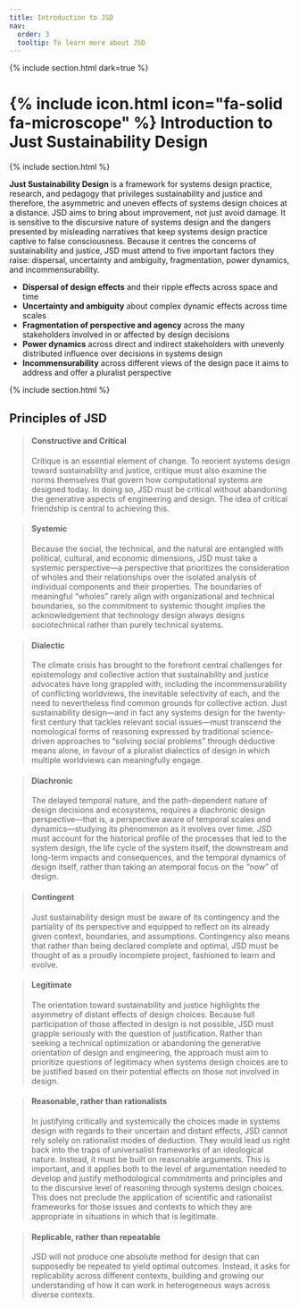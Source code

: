 ```yaml
---
title: Introduction to JSD
nav:
  order: 3
  tooltip: To learn more about JSD
---
```

{% include section.html dark=true %}
# {% include icon.html icon="fa-solid fa-microscope" %} Introduction to Just Sustainability Design

{% include section.html %}

**Just Sustainability Design** is a framework for systems design practice, research, and pedagogy that privileges sustainability and justice and therefore, the asymmetric and uneven effects of systems design choices at a distance. JSD aims to bring about improvement, not just avoid damage. It is sensitive to the discursive nature of systems design and the dangers presented by misleading narratives that keep systems design practice captive to false consciousness. Because it centres the concerns of sustainability and justice, JSD must attend to five important factors they raise: dispersal, uncertainty and ambiguity, fragmentation, power dynamics, and incommensurability.

- **Dispersal of design effects** and their ripple effects across space and time
- **Uncertainty and ambiguity** about complex dynamic effects across time scales
- **Fragmentation of perspective and agency** across the many stakeholders involved in or affected by design decisions
- **Power dynamics** across direct and indirect stakeholders with unevenly distributed influence over decisions in systems design
- **Incommensurability** across different views of the design pace it aims to address and offer a pluralist perspective

{% include section.html %}

## Principles of JSD

>#### Constructive and Critical
>
> Critique is an essential element of change. To reorient systems design toward sustainability and justice, critique must also examine the norms themselves that govern how computational systems are designed today. In doing so, JSD must be critical without abandoning the generative aspects of engineering and design. The idea of critical friendship is central to achieving this.

>#### Systemic
>
> Because the social, the technical, and the natural are entangled with political, cultural, and economic dimensions, JSD must take a systemic perspective—a perspective that prioritizes the consideration of wholes and their relationships over the isolated analysis of individual components and their properties. The boundaries of meaningful “wholes” rarely align with organizational and technical boundaries, so the commitment to systemic thought implies the acknowledgement that technology design always designs sociotechnical rather than purely technical systems.

>#### Dialectic
>
> The climate crisis has brought to the forefront central challenges for epistemology and collective action that sustainability and justice advocates have long grappled with, including the incommensurability of conflicting worldviews, the inevitable selectivity of each, and the need to nevertheless find common grounds for collective action. Just sustainability design—and in fact any systems design for the twenty-first century that tackles relevant social issues—must transcend the nomological forms of reasoning expressed by traditional science-driven approaches to “solving social problems” through deductive means alone, in favour of a pluralist dialectics of design in which multiple worldviews can meaningfully engage.

>#### Diachronic
>
> The delayed temporal nature, and the path-dependent nature of design decisions and ecosystems, requires a diachronic design perspective—that is, a perspective aware of temporal scales and dynamics—studying its phenomenon as it evolves over time. JSD must account for the historical profile of the processes that led to the system design, the life cycle of the system itself, the downstream and long-term impacts and consequences, and the temporal dynamics of design itself, rather than taking an atemporal focus on the “now” of design.

>#### Contingent
>
> Just sustainability design must be aware of its contingency and the partiality of its perspective and equipped to reflect on its already given context, boundaries, and assumptions. Contingency also means that rather than being declared complete and optimal, JSD must be thought of as a proudly incomplete project, fashioned to learn and evolve.

>#### Legitimate
>
> The orientation toward sustainability and justice highlights the asymmetry of distant effects of design choices. Because full participation of those affected in design is not possible, JSD must grapple seriously with the question of justification. Rather than seeking a technical optimization or abandoning the generative orientation of design and engineering, the approach must aim to prioritize questions of legitimacy when systems design choices are to be justified based on their potential effects on those not involved in design.

>#### Reasonable, rather than rationalists
>
> In justifying critically and systemically the choices made in systems design with regards to their uncertain and distant effects, JSD cannot rely solely on rationalist modes of deduction. They would lead us right back into the traps of universalist frameworks of an ideological nature. Instead, it must be built on reasonable arguments. This is important, and it applies both to the level of argumentation needed to develop and justify methodological commitments and principles and to the discursive level of reasoning through systems design choices. This does not preclude the application of scientific and rationalist frameworks for those issues and contexts to which they are appropriate in situations in which that is legitimate.

>#### Replicable, rather than repeatable
>
> JSD will not produce one absolute method for design that can supposedly be repeated to yield optimal outcomes. Instead, it asks for replicability across different contexts, building and growing our understanding of how it can work in heterogeneous ways across diverse contexts.
